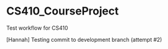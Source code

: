 # CS410_CourseProject
Test workflow for CS410

[Hannah] Testing commit to development branch (attempt #2)
